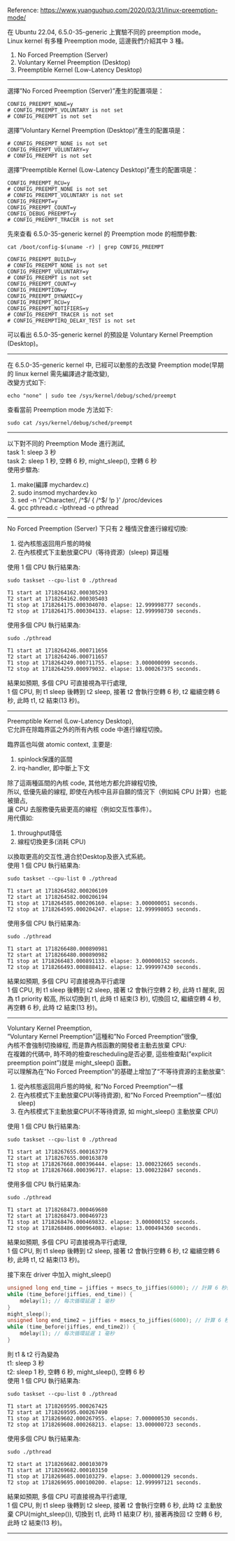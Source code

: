 Reference: https://www.yuanguohuo.com/2020/03/31/linux-preemption-mode/  
  
在 Ubuntu 22.04, 6.5.0-35-generic 上實驗不同的 preemption mode。  
Linux kernel 有多種 Preemption mode, 這邊我們介紹其中 3 種。  
1. No Forced Preemption (Server)  
2. Voluntary Kernel Preemption (Desktop)  
3. Preemptible Kernel (Low-Latency Desktop)

------------------------------------------------------------------------------------------------  
選擇”No Forced Preemption (Server)”產生的配置項是：
```
CONFIG_PREEMPT_NONE=y
# CONFIG_PREEMPT_VOLUNTARY is not set
# CONFIG_PREEMPT is not set
```
選擇”Voluntary Kernel Preemption (Desktop)”產生的配置項是：
```
# CONFIG_PREEMPT_NONE is not set
CONFIG_PREEMPT_VOLUNTARY=y
# CONFIG_PREEMPT is not set
```
選擇”Preemptible Kernel (Low-Latency Desktop)”產生的配置項是：
```
CONFIG_PREEMPT_RCU=y
# CONFIG_PREEMPT_NONE is not set
# CONFIG_PREEMPT_VOLUNTARY is not set
CONFIG_PREEMPT=y
CONFIG_PREEMPT_COUNT=y
CONFIG_DEBUG_PREEMPT=y
# CONFIG_PREEMPT_TRACER is not set
```  
先來查看 6.5.0-35-generic kernel 的 Preemption mode 的相關參數:
```
cat /boot/config-$(uname -r) | grep CONFIG_PREEMPT
```
```
CONFIG_PREEMPT_BUILD=y
# CONFIG_PREEMPT_NONE is not set
CONFIG_PREEMPT_VOLUNTARY=y
# CONFIG_PREEMPT is not set
CONFIG_PREEMPT_COUNT=y
CONFIG_PREEMPTION=y
CONFIG_PREEMPT_DYNAMIC=y
CONFIG_PREEMPT_RCU=y
CONFIG_PREEMPT_NOTIFIERS=y
# CONFIG_PREEMPT_TRACER is not set
# CONFIG_PREEMPTIRQ_DELAY_TEST is not set
```
可以看出 6.5.0-35-generic kernel 的預設是 Voluntary Kernel Preemption (Desktop)。  

------------------------------------------------------------------------------------------------  
在 6.5.0-35-generic kernel 中, 已經可以動態的去改變 Preemption mode(早期的 linux kernel 需先編譯過才能改變),  
改變方式如下:  
```
echo "none" | sudo tee /sys/kernel/debug/sched/preempt
```
查看當前 Preemption mode 方法如下:  
```
sudo cat /sys/kernel/debug/sched/preempt
```

------------------------------------------------------------------------------------------------  
以下對不同的 Preemption Mode 進行測試,  
task 1: sleep 3 秒  
task 2: sleep 1 秒, 空轉 6 秒, might_sleep(), 空轉 6 秒  
使用步驟為:  
1. make(編譯 mychardev.c)
2. sudo insmod mychardev.ko
3. sed -n '/^Character/, /^$/ { /^$/ !p }' /proc/devices
4. gcc pthread.c -lpthread -o pthread

------------------------------------------------------------------------------------------------ 
No Forced Preemption (Server) 下只有 2 種情況會進行線程切換:  
1. 從內核態返回用戶態的時候
2. 在內核模式下主動放棄CPU（等待資源）(sleep) 算這種  

使用 1 個 CPU 執行結果為:  
```
sudo taskset --cpu-list 0 ./pthread
```
```
T1 start at 1718264162.000305293
T2 start at 1718264162.000305403
T1 stop at 1718264175.000304070. elapse: 12.999998777 seconds.
T2 stop at 1718264175.000304133. elapse: 12.999998730 seconds.
```
使用多個 CPU 執行結果為:  
```
sudo ./pthread
```
```
T1 start at 1718264246.000711656
T2 start at 1718264246.000711657
T1 stop at 1718264249.000711755. elapse: 3.000000099 seconds.
T2 stop at 1718264259.000979032. elapse: 13.000267375 seconds.
```
結果如預期, 多個 CPU 可直接視為平行處理,  
1 個 CPU, 則 t1 sleep 後轉到 t2 sleep, 接著 t2 會執行空轉 6 秒, t2 繼續空轉 6 秒, 此時 t1, t2 結束(13 秒)。  

------------------------------------------------------------------------------------------------  
Preemptible Kernel (Low-Latency Desktop),  
它允許在除臨界區之外的所有內核 code 中進行線程切換。  
  
臨界區也叫做 atomic context, 主要是:  
1. spinlock保護的區間  
2. irq-handler, 即中斷上下文  
  
除了這兩種區間的內核 code, 其他地方都允許線程切換,  
所以, 低優先級的線程, 即使在內核中且非自願的情況下（例如純 CPU 計算）也能被搶占,  
讓 CPU 去服務優先級更高的線程（例如交互性事件）。  
用代價如:  
1. throughput降低  
2. 線程切換更多(消耗 CPU)  

以換取更高的交互性,適合於Desktop及嵌入式系統。  
使用 1 個 CPU 執行結果為:  
```
sudo taskset --cpu-list 0 ./pthread
```
```
T1 start at 1718264582.000206109
T2 start at 1718264582.000206194
T1 stop at 1718264585.000206160. elapse: 3.000000051 seconds.
T2 stop at 1718264595.000204247. elapse: 12.999998053 seconds.
```
使用多個 CPU 執行結果為:  
```
sudo ./pthread
```
```
T1 start at 1718266480.000890981
T2 start at 1718266480.000890982
T1 stop at 1718266483.000891133. elapse: 3.000000152 seconds.
T2 stop at 1718266493.000888412. elapse: 12.999997430 seconds.
```
結果如預期, 多個 CPU 可直接視為平行處理  
1 個 CPU, 則 t1 sleep 後轉到 t2 sleep, 接著 t2 會執行空轉 2 秒, 此時 t1 醒來, 因為 t1 priority 較高, 所以切換到 t1, 此時 t1 結束(3 秒), 切換回 t2, 繼續空轉 4 秒, 再空轉 6 秒, 此時 t2 結束(13 秒)。  

------------------------------------------------------------------------------------------------  
Voluntary Kernel Preemption,  
”Voluntary Kernel Preemption”這種和”No Forced Preemption”很像,  
內核不會強制切換線程,  而是靠內核函數的開發者主動去放棄 CPU:  
在複雜的代碼中, 時不時的檢查rescheduling是否必要, 這些檢查點(”explicit preemption point”)就是 might_sleep() 函數。  
可以理解為在”No Forced Preemption”的基礎上增加了“不等待資源的主動放棄”:  
1. 從內核態返回用戶態的時候, 和”No Forced Preemption”一樣  
2. 在內核模式下主動放棄CPU(等待資源), 和”No Forced Preemption”一樣(如 sleep)  
3. 在內核模式下主動放棄CPU(不等待資源, 如 might_sleep() 主動放棄 CPU)

使用 1 個 CPU 執行結果為:  
```
sudo taskset --cpu-list 0 ./pthread
```
```
T1 start at 1718267655.000163779
T2 start at 1718267655.000163870
T1 stop at 1718267668.000396444. elapse: 13.000232665 seconds.
T2 stop at 1718267668.000396717. elapse: 13.000232847 seconds.
```
使用多個 CPU 執行結果為:  
```
sudo ./pthread
```
```
T1 start at 1718268473.000469680
T2 start at 1718268473.000469723
T1 stop at 1718268476.000469832. elapse: 3.000000152 seconds.
T2 stop at 1718268486.000964083. elapse: 13.000494360 seconds.
```
結果如預期, 多個 CPU 可直接視為平行處理,  
1 個 CPU, 則 t1 sleep 後轉到 t2 sleep, 接著 t2 會執行空轉 6 秒, t2 繼續空轉 6 秒, 此時 t1, t2 結束(13 秒)。  

接下來在 driver 中加入 might_sleep()
```c
unsigned long end_time = jiffies + msecs_to_jiffies(6000); // 計算 6 秒後的結束時間
while (time_before(jiffies, end_time)) {
    mdelay(1); // 每次循環延遲 1 毫秒
}
might_sleep();
unsigned long end_time2 = jiffies + msecs_to_jiffies(6000); // 計算 6 秒後的結束時間
while (time_before(jiffies, end_time2)) {
    mdelay(1); // 每次循環延遲 1 毫秒
}
```
則 t1 & t2 行為變為  
t1: sleep 3 秒  
t2: sleep 1 秒, 空轉 6 秒, might_sleep(), 空轉 6 秒  
使用 1 個 CPU 執行結果為:  
```
sudo taskset --cpu-list 0 ./pthread
```
```
T1 start at 1718269595.000267425
T2 start at 1718269595.000267490
T1 stop at 1718269602.000267955. elapse: 7.000000530 seconds.
T2 stop at 1718269608.000268213. elapse: 13.000000723 seconds.
```
使用多個 CPU 執行結果為:  
```
sudo ./pthread
```
```
T2 start at 1718269682.000103079
T1 start at 1718269682.000103150
T1 stop at 1718269685.000103279. elapse: 3.000000129 seconds.
T2 stop at 1718269695.000100200. elapse: 12.999997121 seconds.
```
結果如預期, 多個 CPU 可直接視為平行處理,  
1 個 CPU, 則 t1 sleep 後轉到 t2 sleep, 接著 t2 會執行空轉 6 秒, 此時 t2 主動放棄 CPU(might_sleep()), 切換到 t1, 此時 t1 結束(7 秒), 接著再換回 t2 空轉 6 秒, 此時 t2 結束(13 秒)。  

------------------------------------------------------------------------------------------------  
